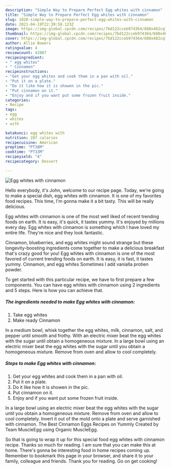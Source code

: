 ```yaml
---
description: "Simple Way to Prepare Perfect Egg whites with cinnamon"
title: "Simple Way to Prepare Perfect Egg whites with cinnamon"
slug: 1020-simple-way-to-prepare-perfect-egg-whites-with-cinnamon
date: 2021-04-19T22:39:59.123Z
image: https://img-global.cpcdn.com/recipes/7bd122cceb974364/680x482cq70/egg-whites-with-cinnamon-recipe-main-photo.jpg
thumbnail: https://img-global.cpcdn.com/recipes/7bd122cceb974364/680x482cq70/egg-whites-with-cinnamon-recipe-main-photo.jpg
cover: https://img-global.cpcdn.com/recipes/7bd122cceb974364/680x482cq70/egg-whites-with-cinnamon-recipe-main-photo.jpg
author: Allie Bowers
ratingvalue: 4
reviewcount: 42087
recipeingredient:
- " egg whites"
- " Cinnamon"
recipeinstructions:
- "Get your egg whites and cook them in a pan with oil."
- "Put it on a plate."
- "Do it like how it is showen in the pic."
- "Put cinnamon on it."
- "Enjoy and if you want put some frozen fruit inside."
categories:
- Recipe
tags:
- egg
- whites
- with

katakunci: egg whites with 
nutrition: 287 calories
recipecuisine: American
preptime: "PT38M"
cooktime: "PT33M"
recipeyield: "4"
recipecategory: Dessert

---
```



![Egg whites with cinnamon](https://img-global.cpcdn.com/recipes/7bd122cceb974364/680x482cq70/egg-whites-with-cinnamon-recipe-main-photo.jpg)

Hello everybody, it's John, welcome to our recipe page. Today, we're going to make a special dish, egg whites with cinnamon. It is one of my favorites food recipes. This time, I'm gonna make it a bit tasty. This will be really delicious.

Egg whites with cinnamon is one of the most well liked of recent trending foods on earth. It is easy, it's quick, it tastes yummy. It's enjoyed by millions every day. Egg whites with cinnamon is something which I have loved my entire life. They're nice and they look fantastic.

Cinnamon, blueberries, and egg whites might sound strange but these longevity-boosting ingredients come together to make a delicious breakfast that&#39;s crazy good for you! Egg whites with cinnamon is one of the most favored of current trending foods on earth. It is easy, it is fast, it tastes yummy. Cinnamon, and egg whites Sometimes I add vanialla protien powder.


To get started with this particular recipe, we have to first prepare a few components. You can have egg whites with cinnamon using 2 ingredients and 5 steps. Here is how you can achieve that.

<!--inarticleads1-->

##### The ingredients needed to make Egg whites with cinnamon:

1. Take  egg whites
1. Make ready  Cinnamon


In a medium bowl, whisk together the egg whites, milk, cinnamon, salt, and pepper until smooth and frothy. With an electric mixer beat the egg whites with the sugar until obtain a homogeneous mixture. In a large bowl using an electric mixer beat the egg whites with the sugar until you obtain a homogeneous mixture. Remove from oven and allow to cool completely. 

<!--inarticleads2-->

##### Steps to make Egg whites with cinnamon:

1. Get your egg whites and cook them in a pan with oil.
1. Put it on a plate.
1. Do it like how it is showen in the pic.
1. Put cinnamon on it.
1. Enjoy and if you want put some frozen fruit inside.


In a large bowl using an electric mixer beat the egg whites with the sugar until you obtain a homogeneous mixture. Remove from oven and allow to cool completely. Invert it out of the mold onto a plate and serve garnished with cinnamon. The Best Cinnamon Eggs Recipes on Yummly Created by Team MuscleEgg using Organic MuscleEgg. 

So that is going to wrap it up for this special food egg whites with cinnamon recipe. Thanks so much for reading. I am sure that you can make this at home. There's gonna be interesting food in home recipes coming up. Remember to bookmark this page in your browser, and share it to your family, colleague and friends. Thank you for reading. Go on get cooking!
